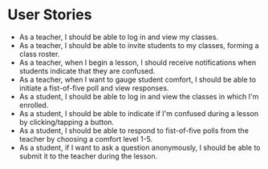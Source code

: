 # User Stories

* As a teacher, I should be able to log in and view my classes.
* As a teacher, I should be able to invite students to my classes, forming a class roster.
* As a teacher, when I begin a lesson, I should receive notifications when students indicate that they are confused.
* As a teacher, when I want to gauge student comfort, I should be able to initiate a fist-of-five poll and view responses.
* As a student, I should be able to log in and view the classes in which I'm enrolled.
* As a student, I should be able to indicate if I'm confused during a lesson by clicking/tapping a button.
* As a student, I should be able to respond to fist-of-five polls from the teacher by choosing a comfort level 1-5.
* As a student, if I want to ask a question anonymously, I should be able to submit it to the teacher during the lesson.